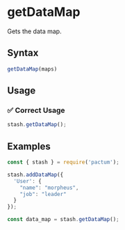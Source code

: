 # getDataMap

Gets the data map.

## Syntax

```js
getDataMap(maps)
```

## Usage

### ✅  Correct Usage

```js
stash.getDataMap();
```

## Examples

```js
const { stash } = require('pactum');

stash.addDataMap({
  'User': {
    "name": "morpheus",
    "job": "leader"
  }
});

const data_map = stash.getDataMap();
```